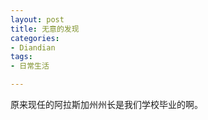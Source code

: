 ```yaml
---
layout: post
title: 无意的发现
categories:
- Diandian
tags:
- 日常生活

---
```

原来现任的阿拉斯加州州长是我们学校毕业的啊。
<p></p>